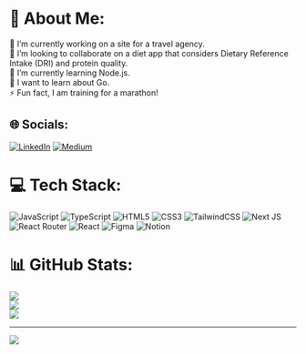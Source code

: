 # 💫 About Me:
🔭 I’m currently working on a site for a travel agency.<br>👯 I’m looking to collaborate on a diet app that considers Dietary Reference Intake (DRI) and protein quality.<br>🌿 I’m currently learning Node.js.<br>🌱 I want to learn about Go.<br>⚡ Fun fact, I am training for a marathon!


## 🌐 Socials:
[![LinkedIn](https://img.shields.io/badge/LinkedIn-%230077B5.svg?logo=linkedin&logoColor=white)](https://linkedin.com/in/yazici-omer) [![Medium](https://img.shields.io/badge/Medium-12100E?logo=medium&logoColor=white)](https://medium.com/@omeryaz) 

# 💻 Tech Stack:
![JavaScript](https://img.shields.io/badge/javascript-%23323330.svg?style=for-the-badge&logo=javascript&logoColor=%23F7DF1E) ![TypeScript](https://img.shields.io/badge/typescript-%23007ACC.svg?style=for-the-badge&logo=typescript&logoColor=white) ![HTML5](https://img.shields.io/badge/html5-%23E34F26.svg?style=for-the-badge&logo=html5&logoColor=white) ![CSS3](https://img.shields.io/badge/css3-%231572B6.svg?style=for-the-badge&logo=css3&logoColor=white) ![TailwindCSS](https://img.shields.io/badge/tailwindcss-%2338B2AC.svg?style=for-the-badge&logo=tailwind-css&logoColor=white) ![Next JS](https://img.shields.io/badge/Next-black?style=for-the-badge&logo=next.js&logoColor=white) ![React Router](https://img.shields.io/badge/React_Router-CA4245?style=for-the-badge&logo=react-router&logoColor=white) ![React](https://img.shields.io/badge/react-%2320232a.svg?style=for-the-badge&logo=react&logoColor=%2361DAFB) 	![Figma](https://img.shields.io/badge/figma-%23F24E1E.svg?style=for-the-badge&logo=figma&logoColor=white) ![Notion](https://img.shields.io/badge/Notion-%23000000.svg?style=for-the-badge&logo=notion&logoColor=white)
# 📊 GitHub Stats:
![](https://github-readme-stats.vercel.app/api?username=omeryaz&theme=dark&hide_border=false&include_all_commits=true&count_private=false)<br/>
![](https://github-readme-streak-stats.herokuapp.com/?user=omeryaz&theme=dark&hide_border=false)<br/>
![](https://github-readme-stats.vercel.app/api/top-langs/?username=omeryaz&theme=dark&hide_border=false&include_all_commits=true&count_private=false&layout=compact)

---
[![](https://visitcount.itsvg.in/api?id=omeryaz&icon=0&color=0)](https://visitcount.itsvg.in)
